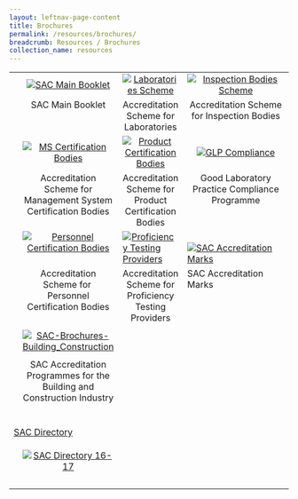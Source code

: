 ```yaml
---
layout: leftnav-page-content
title: Brochures
permalink: /resources/brochures/
breadcrumb: Resources / Brochures
collection_name: resources
---
```


<table border="0">
  <tbody>
    <tr style="text-align:center">
      <td colspan="1">&#8203;</td>
      <td>
        <a href="https://www.sac-accreditation.gov.sg/Resources/Brochures/Documents/SAC%20Brochure%20(Main%20Booklet).pdf">
          <img src="https://www.sac-accreditation.gov.sg/Resources/Brochures/PublishingImages/SAC-Brochure.jpg" alt="SAC Main Booklet"/>
        </a>
      </td>
      <td>
        <a href="https://www.sac-accreditation.gov.sg/Resources/Brochures/Documents/SAC%20Brochure%20-%20Accreditation%20Scheme%20for%20Laboratories.pdf">
          <img src="https://www.sac-accreditation.gov.sg/Resources/Brochures/PublishingImages/SAC-Brochures-LA.jpg" alt="Laboratories Scheme"/>
        </a>
      </td>
      <td>
        <a href="https://www.sac-accreditation.gov.sg/Resources/Brochures/Documents/SAC%20Brochure%20-%20Accreditation%20Scheme%20for%20Inspection%20Bodies.pdf">
          <img src="https://www.sac-accreditation.gov.sg/Resources/Brochures/PublishingImages/SAC-Brochures-IB.jpg" alt="Inspection Bodies Scheme"/>
        </a>
      </td>
    </tr>
    <tr style="text-align:center">
      <td colspan="1" valign="top" style="text-align:left">&#8203;</td>
      <td valign="top" style="text-align:center">SAC Main Booklet</td>
      <td valign="top" style="text-align:center">Accreditation Scheme for Laboratories</td>
      <td valign="top" style="text-align:center">Accreditation Scheme for Inspection Bodies</td>
    </tr>
    <tr style="text-align:center">
      <td colspan="1" style="text-align:left">&#8203;</td>
      <td style="text-align:center">
        <a href="https://www.sac-accreditation.gov.sg/Resources/Brochures/Documents/SAC%20Brochure%20-%20Accreditation%20Scheme%20for%20Managament%20System%20Certification%20Bodies.pdf">
          <img src="https://www.sac-accreditation.gov.sg/Resources/Brochures/PublishingImages/SAC-Brochures-MS.jpg" alt="MS Certification Bodies"/></a><br/>
      </td>
      <td>
        <a href="https://www.sac-accreditation.gov.sg/Resources/Brochures/Documents/SAC%20Brochure%20-%20Accreditation%20Scheme%20for%20Product%20Certification%20Bodies.pdf">
          <img src="https://www.sac-accreditation.gov.sg/Resources/Brochures/PublishingImages/SAC-Brochures-PC.PNG" alt="Product Certification Bodies"/>
        </a>
        <br>
      </td>
      <td>
        <a href="https://www.sac-accreditation.gov.sg/Resources/Brochures/Documents/SAC%20Brochure%20-%20Good%20Laboratory%20Practice%20Compliance%20Programme.pdf">
          <img src="https://www.sac-accreditation.gov.sg/Resources/Resources/Brochures/PublishingImages/SAC-Brochures-GLP.jpg" alt="GLP Compliance"/>
        </a>
        <br>
      </td>
    </tr>
    <tr style="text-align:center">
      <td colspan="1" valign="top">&#8203;</td>
      <td valign="top" style="text-align:center">Accreditation Scheme for Management System Certification Bodies</td>
      <td valign="top" style="text-align:center">Accreditation Scheme for Product Certification Bodies</td>
      <td valign="top" style="text-align:center">Good Laboratory Practice Compliance Programme</td>
    </tr>
    <tr>
      <td colspan="1" rowspan="1" valign="top" align="center" style="text-align:center;">&#8203;</td>
      <td rowspan="1" valign="top" align="center" style="text-align:center;">&#8203;
        <a href="https://www.sac-accreditation.gov.sg/Resources/Brochures/Documents/SAC%20Brochure%20-%20Accreditation%20Scheme%20for%20Personnel%20Certification%20Bodies.pdf">
          <img src="https://www.sac-accreditation.gov.sg/Resources/Brochures/PublishingImages/SAC-Brochures-PCB.jpg" alt="Personnel Certification Bodies"/>
        </a>
        <br>
      </td>
      <td rowspan="1" valign="top" align="center" style="text-align:left;">&#8203;
        <a href="https://www.sac-accreditation.gov.sg/Resources/Brochures/Documents/SAC%20Brochure%20-%20Accreditation%20Scheme%20for%20Proficiency%20Testing%20Providers.pdf">
          <img src="https://www.sac-accreditation.gov.sg/Resources/Brochures/PublishingImages/SAC-Brochures-PTP.jpg" alt="Proficiency Testing Providers"/>
        </a>
      </td>
      <td rowspan="1" valign="top" align="center" style="text-align:left;">&#8203;<br>
        <a href="https://www.sac-accreditation.gov.sg/Resources/Brochures/Documents/SAC%20Brochure%20-%20SAC%20Accreditation%20Mark.pdf">
          <img src="https://www.sac-accreditation.gov.sg/Resources/Brochures/PublishingImages/SAC-Brochures-SAC%20Accreditation%20Marks.jpg" alt="SAC Accreditation Marks"/>
        </a>
      </td>
    </tr>
    <tr>
      <td colspan="1" rowspan="1" valign="top" align="center" style="text-align:center;">&#8203;</td>
      <td rowspan="1" valign="top" style="text-align:center;">Accreditation Scheme for &#8203;Personnel Certification Bodies</td>
      <td rowspan="1" valign="top" style="text-align:center;">&#8203;Accreditation Scheme for Proficiency Testing Providers</td>
<td rowspan="1" valign="top" align="center" style="text-align:left;">&#8203;SAC Accreditation Marks</td>
    </tr>
    <tr>
      <td colspan="1" align="center" style="text-align:center;">&#8203;</td>
      <td align="center" style="text-align:center">
        <a target="_blank" href="https://www.sac-accreditation.gov.sg/Resources/Brochures/Documents/SAC%20Accreditation%20Programmes%20for%20the%20Building%20and%20Construction%20Industry.pdf">
            <img src="https://www.sac-accreditation.gov.sg/Resources/Brochures/PublishingImages/SAC-Brochures-Building_Construction.PNG" alt="SAC-Brochures-Building_Construction"/>
          </a>
      </td>
      <td style="text-align:center">
        <p><a target="_blank" href="https://www.sac-accreditation.gov.sg/Resources/Brochures/Documents/SAC%20Accreditation%20Programmes%20for%20the%20Building%20and%20Construction%20Industry.pdf"></a>&nbsp;</p>
      </td>
      <td align="center">&nbsp;</td>
    </tr>
    <tr>
      <td colspan="1" valign="top" align="center" style="text-align:left">&#8203;</td>
      <td valign="top" align="center" style="text-align:center">SAC Accreditation Programmes for the Building and Construction Industry</td>
      <td valign="top" style="text-align:center"></td>
      <td align="center" style="width:196px">&nbsp;</td>
    </tr>
    <tr>
      <td colspan="4" rowspan="1" valign="top" align="center" style="text-align:left;">
        <p>&nbsp;<br><span style="text-decoration:underline">SAC Directory</span></p>
      </td>
    </tr>
    <tr>
      <td colspan="1" rowspan="1" valign="top" align="center" style="text-align:left"><br></td>
      <td rowspan="1" valign="top" align="center" style="text-align:center;">
        <a target="_blank" href="https://www.sac-accreditation.gov.sg/Resources/Brochures/Documents/SAC%20Directory%2016-17%20Final.pdf">
          <img src="https://www.sac-accreditation.gov.sg/Resources/Brochures/PublishingImages/SAC%20Directory%20Cover%201617.png" alt="SAC Directory 16-17"/>
        </a>
      </td>
      <td rowspan="1" valign="top" style="text-align:center">&#8203;</td>
      <td rowspan="1" align="center">&#8203;</td>
    </tr>
    <tr>
      <td colspan="1" rowspan="1" valign="top" align="center" style="text-align:left;">&#8203;</td>
      <td rowspan="1" valign="top" align="center" style="text-align:center;"></td>
      <td rowspan="1" valign="top" style="text-align:center;">&#8203;</td>
      <td rowspan="1" align="center" style="width:196px">&#8203;</td>
    </tr>
  </tbody>
</table>
